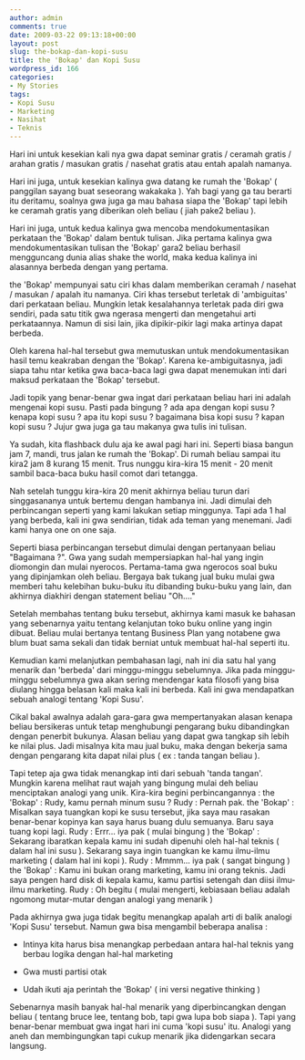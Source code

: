 ```yaml
---
author: admin
comments: true
date: 2009-03-22 09:13:18+00:00
layout: post
slug: the-bokap-dan-kopi-susu
title: the 'Bokap' dan Kopi Susu
wordpress_id: 166
categories:
- My Stories
tags:
- Kopi Susu
- Marketing
- Nasihat
- Teknis
---
```


Hari ini untuk kesekian kali nya gwa dapat seminar gratis / ceramah gratis / arahan gratis / masukan gratis / nasehat gratis atau entah apalah namanya.

Hari ini juga, untuk kesekian kalinya gwa datang ke rumah the 'Bokap' ( panggilan sayang buat seseorang wakakaka ). Yah bagi yang ga tau berarti itu deritamu, soalnya gwa juga ga mau bahasa siapa the 'Bokap' tapi lebih ke ceramah gratis yang diberikan oleh beliau ( jiah pake2 beliau ).

Hari ini juga, untuk kedua kalinya gwa mencoba mendokumentasikan perkataan the 'Bokap' dalam bentuk tulisan. Jika pertama kalinya gwa mendokumentasikan tulisan the 'Bokap' gara2 beliau berhasil mengguncang dunia alias shake the world, maka kedua kalinya ini alasannya berbeda dengan yang pertama.

the 'Bokap' mempunyai satu ciri khas dalam memberikan ceramah / nasehat / masukan / apalah itu namanya. Ciri khas tersebut terletak di 'ambiguitas' dari perkataan beliau. Mungkin letak kesalahannya terletak pada diri gwa sendiri, pada satu titik gwa ngerasa mengerti dan mengetahui arti perkataannya. Namun di sisi lain, jika dipikir-pikir lagi maka artinya dapat berbeda.

Oleh karena hal-hal tersebut gwa memutuskan untuk mendokumentasikan hasil temu keakraban dengan the 'Bokap'. Karena ke-ambiguitasnya, jadi siapa tahu ntar ketika gwa baca-baca lagi gwa dapat menemukan inti dari maksud perkataan the 'Bokap' tersebut.

Jadi topik yang benar-benar gwa ingat dari perkataan beliau hari ini adalah mengenai kopi susu. Pasti pada bingung ? ada apa dengan kopi susu ? kenapa kopi susu ? apa itu kopi susu ? bagaimana bisa kopi susu ? kapan kopi susu ? Jujur gwa juga ga tau makanya gwa tulis ini tulisan.

Ya sudah, kita flashback dulu aja ke awal pagi hari ini. Seperti biasa bangun jam 7, mandi, trus jalan ke rumah the 'Bokap'. Di rumah beliau sampai itu kira2 jam 8 kurang 15 menit. Trus nunggu kira-kira 15 menit - 20 menit sambil baca-baca buku hasil comot dari tetangga.

Nah setelah tunggu kira-kira 20 menit akhirnya beliau turun dari singgasananya untuk bertemu dengan hambanya ini. Jadi dimulai deh perbincangan seperti yang kami lakukan setiap minggunya. Tapi ada 1 hal yang berbeda, kali ini gwa sendirian, tidak ada teman yang menemani. Jadi kami hanya one on one saja.

Seperti biasa perbincangan tersebut dimulai dengan pertanyaan beliau "Bagaimana ?". Gwa yang sudah mempersiapkan hal-hal yang ingin diomongin dan mulai nyerocos. Pertama-tama gwa ngerocos soal buku yang dipinjamkan oleh beliau. Bergaya bak tukang jual buku mulai gwa memberi tahu kelebihan buku-buku itu dibanding buku-buku yang lain, dan akhirnya diakhiri dengan statement beliau "Oh...."

Setelah membahas tentang buku tersebut, akhirnya kami masuk ke bahasan yang sebenarnya yaitu tentang kelanjutan toko buku online yang ingin dibuat. Beliau mulai bertanya tentang Business Plan yang notabene gwa blum buat sama sekali dan tidak berniat untuk membuat hal-hal seperti itu.

Kemudian kami melanjutkan pembahasan lagi, nah ini dia satu hal yang menarik dan 'berbeda' dari minggu-minggu sebelumnya. Jika pada minggu-minggu sebelumnya gwa akan sering mendengar kata filosofi yang bisa diulang hingga belasan kali maka kali ini berbeda. Kali ini gwa mendapatkan sebuah analogi tentang 'Kopi Susu'.

Cikal bakal awalnya adalah gara-gara gwa mempertanyakan alasan kenapa beliau bersikeras untuk tetap menghubungi pengarang buku dibandingkan dengan penerbit bukunya. Alasan beliau yang dapat gwa tangkap sih lebih ke nilai plus. Jadi misalnya kita mau jual buku, maka dengan bekerja sama dengan pengarang kita dapat nilai plus ( ex : tanda tangan beliau ).

Tapi tetep aja gwa tidak menangkap inti dari sebuah 'tanda tangan'. Mungkin karena melihat raut wajah yang bingung mulai deh beliau menciptakan analogi yang unik. Kira-kira begini perbincangannya :
the 'Bokap' : Rudy, kamu pernah minum susu ?
Rudy         : Pernah pak.
the 'Bokap' : Misalkan saya tuangkan kopi ke susu tersebut, jika saya mau rasakan benar-benar kopinya kan saya harus buang dulu semuanya. Baru saya tuang kopi lagi.
Rudy         : Errr... iya pak ( mulai bingung )
the 'Bokap' : Sekarang ibaratkan kepala kamu ini sudah dipenuhi oleh hal-hal teknis ( dalam hal ini susu ). Sekarang saya ingin tuangkan ke kamu ilmu-ilmu marketing ( dalam hal ini kopi ). 
Rudy         : Mmmm... iya pak ( sangat bingung )
the 'Bokap' : Kamu ini bukan orang marketing, kamu ini orang teknis. Jadi saya pengen hard disk di kepala kamu, kamu partisi setengah dan diisi ilmu-ilmu marketing.
Rudy         : Oh begitu ( mulai mengerti, kebiasaan beliau adalah ngomong mutar-mutar dengan analogi yang menarik )

Pada akhirnya gwa juga tidak begitu menangkap apalah arti di balik analogi 'Kopi Susu' tersebut. Namun gwa bisa mengambil beberapa analisa :



	
  * Intinya kita harus bisa menangkap perbedaan antara hal-hal teknis yang berbau logika dengan hal-hal marketing

	
  * Gwa musti partisi otak

	
  * Udah ikuti aja perintah the 'Bokap' ( ini versi negative thinking )



Sebenarnya masih banyak hal-hal menarik yang diperbincangkan dengan beliau ( tentang bruce lee, tentang bob, tapi gwa lupa bob siapa ). Tapi yang benar-benar membuat gwa ingat hari ini cuma 'kopi susu' itu. Analogi yang aneh dan membingungkan tapi cukup menarik jika didengarkan secara langsung.
